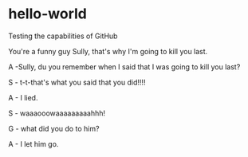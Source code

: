 # hello-world
Testing the capabilities of GitHub

You're a funny guy Sully, that's why I'm going to kill you last.

A -Sully, du you remember when I said that I was going to kill you last?

S - t-t-that's what you said that you did!!!!

A - I lied.

S - waaaooowaaaaaaaaahhh!

G - what did you do to him?

A - I let him go.
